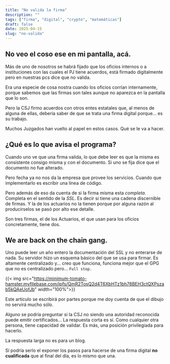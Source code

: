 ```yaml
---
title: "No valida la firma"
description: ""
tags: ["firma", "digital", "crypto", "matemáticas"]
draft: false
date: 2025-04-15
slug: "no-valida"
---
```


## No veo el coso ese en mi pantalla, acá.

Más de uno de nosotros se habrá fijado que los oficios internos o a instituciones con las cuales el PJ tiene acuerdos, está firmado digitalmente pero en nuestras pcs dice que no valida.

Era una especie de cosa nostra cuando los oficios corrían internamente, porque sabemos que las firmas son tales aunque no aparezca en la pantalla que lo son.

Pero la CSJ firmo acuerdos con otros entes estatales que, al menos de alguna de ellas, debería saber de que se trata una firma digital porque... es su trabajo.

Muchos Juzgados han vuelto al papel en estos casos. Qué se le va a hacer.

## ¿Qué es lo que avisa el programa?

Cuando uno ve que una firma valida, lo que debe leer es que la misma es consistente consigo misma y con el documento. Si uno se fija dice que el documento no fue alterado.

Pero fecha ya no nos da la empresa que provee los servicios. Cuando que implementarlo es escribir una línea de código.

Pero además de eso da cuenta de si la firma misma esta _completa_. Completa en el sentido de la _SSL_. Es decir si tiene una cadena discernible de firmas. Y la de los actuarios no la tienen porque por alguna razón al producirselos se pasó por alto ese detalle.

Son tres firmas, el de los Actuarios, el que usan para los oficios concretamente, tiene dos.

## We are back on the chain gang.

Uno puede leer un año entero la documentación del SSL y no enterarse de nada. Su servidor hizo un esquema básico del que se usa para firmar. Es altamente centralizado y... creo que funciona, funciona mejor que el GPG que no es centralizado pero... `Full stop.`

{{< img src="https://minimum-tomato-hamster.myfilebase.com/ipfs/QmR2TosQ2d4T6XbHTz1bh78BEH3ctQXPszab5kQAeUofJb" width="100%">}}

Este artículo se escribirá por partes porque me doy cuenta de que el dibujo no servirá mucho sólo. 

Alguno se podría preguntar si la CSJ no siendo una autoridad reconocida puede emitir certificados... La respuesta corta es sí. Como cualquier otra persona, tiene capacidad de validar. Es más, una posición privilegiada para hacerlo.

La respuesta larga no es para un blog.

Sí podría serlo el exponer los pasos para hacerse de una firma digital **no cualificada** que al final del día, es lo mismo que una.



